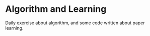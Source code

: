# Algorithm and Learning   
Daily exercise about algorithm, and some code written about paper learning.



